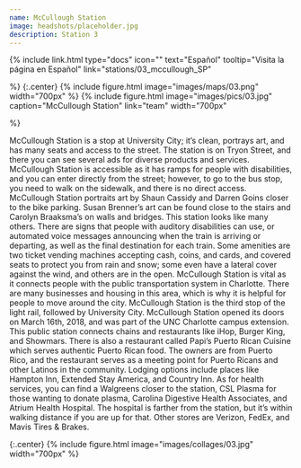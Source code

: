 ```yaml
---
name: McCullough Station
image: headshots/placeholder.jpg
description: Station 3
---
```


{%
  include link.html
  type="docs"
  icon=""
  text="Español"
  tooltip="Visita la página en Español"
  link="stations/03_mccullough_SP"

%}
{:.center}
{%
  include figure.html
  image="images/maps/03.png"
  width="700px"
%}
{%
  include figure.html
  image="images/pics/03.jpg"
  caption="McCullough Station"
  link="team"
  width="700px"

%}


McCullough Station is a stop at University City; it’s clean, portrays art, and has many seats and access to the street. The station is on Tryon Street, and there you can see several ads for diverse products and services. McCullough Station is accessible as it has ramps for people with disabilities, and you can enter directly from the street; however, to go to the bus stop, you need to walk on the sidewalk, and there is no direct access. McCullough Station portraits art by Shaun Cassidy and Darren Goins closer to the bike parking. Susan Brenner’s art can be found close to the stairs and Carolyn Braaksma’s on walls and bridges. 
This station looks like many others. There are signs that people with auditory disabilities can use, or automated voice messages announcing when the train is arriving or departing, as well as the final destination for each train. Some amenities are two ticket vending machines accepting cash, coins, and cards, and covered seats to protect you from rain and snow; some even have a lateral cover against the wind, and others are in the open. McCullough Station is vital as it connects people with the public transportation system in Charlotte. There are many businesses and housing in this area, which is why it is helpful for people to move around the city. McCullough Station is the third stop of the light rail, followed by University City. 
McCullough Station opened its doors on March 16th, 2018, and was part of the UNC Charlotte campus extension. This public station connects chains and restaurants like iHop, Burger King, and Showmars. There is also a restaurant called Papi’s Puerto Rican Cuisine which serves authentic Puerto Rican food. The owners are from Puerto Rico, and the restaurant serves as a meeting point for Puerto Ricans and other Latinos in the community. Lodging options include places like Hampton Inn, Extended Stay America, and Country Inn. As for health services, you can find a Walgreens closer to the station, CSL Plasma for those wanting to donate plasma, Carolina Digestive Health Associates, and Atrium Health Hospital. The hospital is farther from the station, but it’s within walking distance if you are up for that. Other stores are Verizon, FedEx, and Mavis Tires & Brakes.

{:.center}
{%
include figure.html
image="images/collages/03.jpg"
width="700px"
%}
